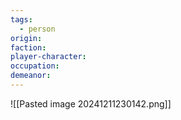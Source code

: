 ```yaml
---
tags:
  - person
origin: 
faction: 
player-character: 
occupation: 
demeanor: 
---
```

![[Pasted image 20241211230142.png]]